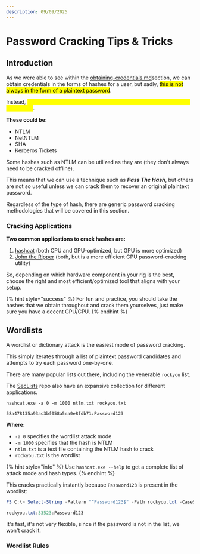 ```yaml
---
description: 09/09/2025
---
```


# Password Cracking Tips & Tricks

## Introduction

As we were able to see within the [obtaining-credentials.md](obtaining-credentials.md "mention")section, we can obtain credentials in the forms of hashes for a user, but sadly, <mark style="color:$danger;">this is not always in the form of a plaintext password</mark>.

Instead, <mark style="color:yellow;">it is more common to retrieve various hashes, rather than plaintext passwords</mark>.&#x20;

**These could be:**

* NTLM
* NetNTLM
* SHA
* Kerberos Tickets

Some hashes such as NTLM can be utilized as they are (they don't always need to be cracked offline).&#x20;

This means that we can use a technique such as _**Pass The Hash**_, but others are not so useful unless we can crack them to recover an original plaintext password.

Regardless of the type of hash, there are generic password cracking methodologies that will be covered in this section.

### Cracking Applications

**Two common applications to crack hashes are:**

1. [hashcat](https://hashcat.net/hashcat/) (both CPU and GPU-optimized, but GPU is more optimized)
2. [John the Ripper](https://www.openwall.com/john/) (both, but is a more efficient CPU password-cracking utility)

So, depending on which hardware component in your rig is the best, choose the right and most efficient/optimized tool that aligns with your setup.

{% hint style="success" %}
For fun and practice, you should take the hashes that we obtain throughout and crack them yourselves, just make sure you have a decent GPU/CPU.
{% endhint %}

## Wordlists

A wordlist or dictionary attack is the easiest mode of password cracking.

This simply iterates through a list of plaintext password candidates and attempts to try each password one-by-one.

There are many popular lists out there, including the venerable `rockyou` list.

The [SecLists](https://github.com/danielmiessler/SecLists/tree/master/Passwords) repo also have an expansive collection for different applications.

```
hashcat.exe -a 0 -m 1000 ntlm.txt rockyou.txt

58a478135a93ac3bf058a5ea0e8fdb71:Password123
```

**Where:**

* `-a 0` specifies the wordlist attack mode
* `-m 1000` specifies that the hash is NTLM
* `ntlm.txt` is a text file containing the NTLM hash to crack
* `rockyou.txt` is the wordlist

{% hint style="info" %}
Use `hashcat.exe --help` to get a complete list of attack mode and hash types.
{% endhint %}

This cracks practically instantly because `Password123` is present in the wordlist:

```powershell
PS C:\> Select-String -Pattern "^Password123$" -Path rockyou.txt -CaseSensitive

rockyou.txt:33523:Password123
```

It's fast, it's not very flexible, since if the password is not in the list, we won't crack it.

### Wordlist Rules

